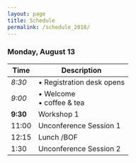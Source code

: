 ```yaml
---
layout: page
title: Schedule
permalink: /schedule_2018/
---
```



### Monday, August 13

Time    | Description
----    | ---------------------------
*8:30*  | • Registration desk opens
*9:00*  | • Welcome <br> • coffee & tea
**9:30**  | Workshop 1
11:00 | Unconference Session 1
12:15 | Lunch /BOF
1:30  | Unconference Session 2
